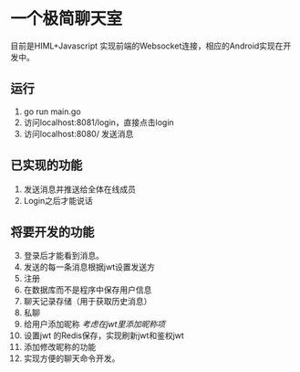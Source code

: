 # 一个极简聊天室

目前是HIML+Javascript 实现前端的Websocket连接，相应的Android实现在开发中。


## 运行
1. go run main.go
2. 访问localhost:8081/login，直接点击login
3. 访问localhost:8080/ 发送消息
## 已实现的功能
1. 发送消息并推送给全体在线成员
2. Login之后才能说话

## 将要开发的功能
3. 登录后才能看到消息。
1. 发送的每一条消息根据jwt设置发送方
2. 注册
3. 在数据库而不是程序中保存用户信息
4. 聊天记录存储（用于获取历史消息）
5. 私聊
2. 给用户添加昵称 *考虑在jwt里添加昵称项*
3. 设置jwt 的Redis保存，实现刷新jwt和鉴权jwt
4. 添加修改昵称的功能
5. 实现方便的聊天命令开发。


